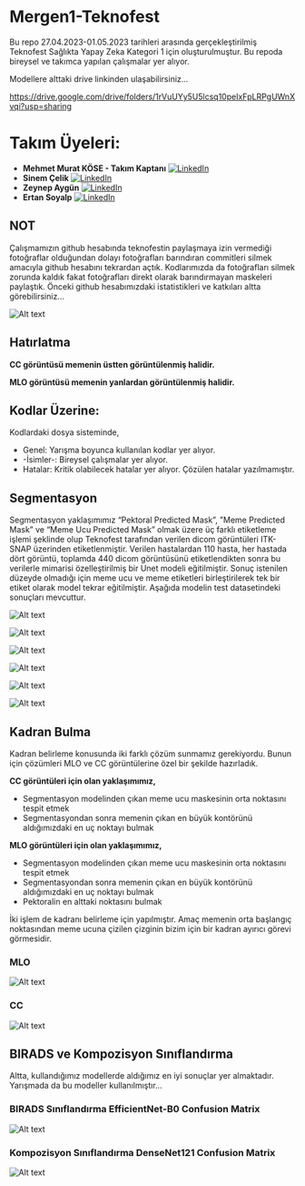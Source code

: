 # Mergen1-Teknofest

Bu repo 27.04.2023-01.05.2023 tarihleri arasında gerçekleştirilmiş Teknofest Sağlıkta Yapay Zeka Kategori 1 için oluşturulmuştur. Bu repoda bireysel ve takımca yapılan çalışmalar yer alıyor.

Modellere alttaki drive linkinden ulaşabilirsiniz...

https://drive.google.com/drive/folders/1rVuUYy5U5lcsq10peIxFpLRPgUWnXvqi?usp=sharing

# Takım Üyeleri:
- **Mehmet Murat KÖSE - Takım Kaptanı** [![LinkedIn](https://img.shields.io/badge/LinkedIn-%230077B5.svg?logo=linkedin&logoColor=white)](https://www.linkedin.com/in/mehmet-murat-kose/)
- **Sinem Çelik** [![LinkedIn](https://img.shields.io/badge/LinkedIn-%230077B5.svg?logo=linkedin&logoColor=white)](https://www.linkedin.com/in/sinem-%C3%A7elik-b5b479209/) 
- **Zeynep Aygün** [![LinkedIn](https://img.shields.io/badge/LinkedIn-%230077B5.svg?logo=linkedin&logoColor=white)](https://www.linkedin.com/in/zeynep-ayg%C3%BCn-2805a6218/) 
- **Ertan Soyalp** [![LinkedIn](https://img.shields.io/badge/LinkedIn-%230077B5.svg?logo=linkedin&logoColor=white)](https://www.linkedin.com/in/ertan-soyalp-771937237/) 


## NOT
Çalışmamızın github hesabında teknofestin paylaşmaya izin vermediği fotoğraflar olduğundan dolayı fotoğrafları barındıran commitleri silmek amacıyla github hesabını tekrardan açtık. Kodlarımızda da fotoğrafları silmek zorunda kaldık fakat fotoğrafları direkt olarak barındırmayan maskeleri paylaştık. Önceki github hesabımızdaki istatistikleri ve katkıları altta görebilirsiniz...

![Alt text](images/GithubInsights.png)

## Hatırlatma

**CC görüntüsü memenin üstten görüntülenmiş halidir.**

**MLO görüntüsü memenin yanlardan görüntülenmiş halidir.**

## Kodlar Üzerine:
Kodlardaki dosya sisteminde,

* Genel: Yarışma boyunca kullanılan kodlar yer alıyor.
* -İsimler-: Bireysel çalışmalar yer alıyor.
* Hatalar: Kritik olabilecek hatalar yer alıyor. Çözülen hatalar yazılmamıştır.


## Segmentasyon

Segmentasyon yaklaşımımız “Pektoral Predicted Mask”, ”Meme Predicted Mask” ve “Meme Ucu Predicted Mask” olmak üzere üç farklı etiketleme işlemi şeklinde olup Teknofest tarafından verilen dicom görüntüleri ITK-SNAP üzerinden etiketlenmiştir. Verilen hastalardan 110 hasta, her hastada dört görüntü, toplamda 440 dicom görüntüsünü etiketlendikten sonra bu verilerle mimarisi özelleştirilmiş bir Unet modeli eğitilmiştir. Sonuç istenilen düzeyde olmadığı için meme ucu ve meme etiketleri birleştirilerek tek bir etiket olarak model tekrar eğitilmiştir. Aşağıda modelin test datasetindeki sonuçları mevcuttur.

![Alt text](images/CCSeg.png)

![Alt text](images/MLOSeg.png)

![Alt text](images/MLOSeg1.png)

![Alt text](images/MLOSeg2.png)

![Alt text](images/MLOSeg3.png)

![Alt text](images/MLOSeg4.png)

## Kadran Bulma

Kadran belirleme konusunda iki farklı çözüm sunmamız gerekiyordu. Bunun için çözümleri MLO ve CC görüntülerine özel bir şekilde hazırladık.

**CC görüntüleri için olan yaklaşımımız,**

* Segmentasyon modelinden çıkan meme ucu maskesinin orta noktasını tespit etmek
* Segmentasyondan sonra memenin çıkan en büyük kontörünü aldığımızdaki en uç noktayı bulmak


**MLO görüntüleri için olan yaklaşımımız,**

* Segmentasyon modelinden çıkan meme ucu maskesinin orta noktasını tespit etmek
* Segmentasyondan sonra memenin çıkan en büyük kontörünü aldığımızdaki en uç noktayı bulmak
* Pektoralin en alttaki noktasını bulmak

İki işlem de kadranı belirleme için yapılmıştır. Amaç memenin orta başlangıç noktasından meme ucuna çizilen çizginin bizim için bir kadran ayırıcı görevi görmesidir.


### MLO
![Alt text](images/MLO_Kadran.png)

### CC
![Alt text](images/CC_Kadran.png)


## BIRADS ve Kompozisyon Sınıflandırma

Altta, kullandığımız modellerde aldığımız en iyi sonuçlar yer almaktadır. Yarışmada da bu modeller kullanılmıştır...

### BIRADS Sınıflandırma EfficientNet-B0 Confusion Matrix
![Alt text](images/BIRADS_effb0_confmatrix.png)

### Kompozisyon Sınıflandırma DenseNet121 Confusion Matrix
![Alt text](images/Kompozisyon_densenet121_Confmatrix.jpeg)


